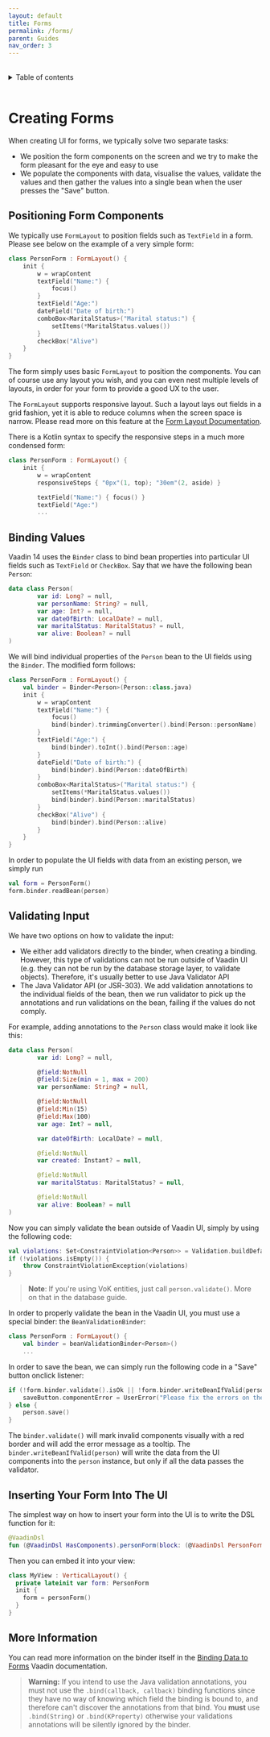 ```yaml
---
layout: default
title: Forms
permalink: /forms/
parent: Guides
nav_order: 3
---
```


<br/>
<details close markdown="block">
  <summary>
    Table of contents
  </summary>
  {: .text-delta }
1. TOC
{:toc}
</details>
<br/>

# Creating Forms

When creating UI for forms, we typically solve two separate tasks:

* We position the form components on the screen and we try to make the form pleasant for the eye and easy to use
* We populate the components with data, visualise the values, validate the values and then gather the values into a
  single bean when the user presses the "Save" button.

## Positioning Form Components

We typically use `FormLayout` to position fields such as `TextField` in a form. Please see below on
the example of a very simple form:

```kotlin
class PersonForm : FormLayout() {
    init {
        w = wrapContent
        textField("Name:") {
            focus()
        }
        textField("Age:")
        dateField("Date of birth:")
        comboBox<MaritalStatus>("Marital status:") {
            setItems(*MaritalStatus.values())
        }
        checkBox("Alive")
    }
}
```

The form simply uses basic `FormLayout` to position the components. You can of course use any layout you wish,
and you can even nest multiple levels of layouts, in order for your form to provide a good UX to the user.

The `FormLayout` supports responsive layout. Such a layout lays out fields in a grid fashion, yet it is able to reduce
columns when the screen space is narrow. Please read more on this feature at the [Form Layout Documentation](https://vaadin.com/components/vaadin-form-layout).

There is a Kotlin syntax to specify the responsive steps in a much more condensed form:

```kotlin
class PersonForm : FormLayout() {
    init {
        w = wrapContent
        responsiveSteps { "0px"(1, top); "30em"(2, aside) }

        textField("Name:") { focus() }
        textField("Age:")
        ...
```

## Binding Values

Vaadin 14 uses the `Binder` class to bind bean properties into particular UI fields such as `TextField` or `CheckBox`.
Say that we have the following bean `Person`:
```kotlin
data class Person(
        var id: Long? = null,
        var personName: String? = null,
        var age: Int? = null,
        var dateOfBirth: LocalDate? = null,
        var maritalStatus: MaritalStatus? = null,
        var alive: Boolean? = null
)
```

We will bind individual properties of the `Person` bean to the UI fields using the `Binder`. The modified form
follows:

```kotlin
class PersonForm : FormLayout() {
    val binder = Binder<Person>(Person::class.java)
    init {
        w = wrapContent
        textField("Name:") {
            focus()
            bind(binder).trimmingConverter().bind(Person::personName)
        }
        textField("Age:") {
            bind(binder).toInt().bind(Person::age)
        }
        dateField("Date of birth:") {
            bind(binder).bind(Person::dateOfBirth)
        }
        comboBox<MaritalStatus>("Marital status:") {
            setItems(*MaritalStatus.values())
            bind(binder).bind(Person::maritalStatus)
        }
        checkBox("Alive") {
            bind(binder).bind(Person::alive)
        }
    }
}
```

In order to populate the UI fields with data from an existing person, we simply run

```kotlin
val form = PersonForm()
form.binder.readBean(person)
```

## Validating Input

We have two options on how to validate the input:

* We either add validators directly to the binder, when creating a binding. However, this type of
  validations can not be run outside of Vaadin UI (e.g. they can not be run by the database storage layer,
  to validate objects). Therefore, it's usually better to use Java Validator API
* The Java Validator API (or JSR-303). We add validation annotations to the individual fields of the bean,
  then we run validator to pick up the annotations and run validations on the bean, failing if the values
  do not comply.

For example, adding annotations to the `Person` class would make it look like this:

```kotlin
data class Person(
        var id: Long? = null,

        @field:NotNull
        @field:Size(min = 1, max = 200)
        var personName: String? = null,

        @field:NotNull
        @field:Min(15)
        @field:Max(100)
        var age: Int? = null,

        var dateOfBirth: LocalDate? = null,

        @field:NotNull
        var created: Instant? = null,

        @field:NotNull
        var maritalStatus: MaritalStatus? = null,

        @field:NotNull
        var alive: Boolean? = null
)
```

Now you can simply validate the bean outside of Vaadin UI, simply by using the following code:

```kotlin
val violations: Set<ConstraintViolation<Person>> = Validation.buildDefaultValidatorFactory().validator.validate(person)
if (!violations.isEmpty()) {
    throw ConstraintViolationException(violations)
}
```

> **Note**: If you're using VoK entities, just call `person.validate()`. More on that in the database guide.

In order to properly validate the bean in the Vaadin UI, you must use a special binder: the `BeanValidationBinder`:

```kotlin
class PersonForm : FormLayout() {
    val binder = beanValidationBinder<Person>()
    ...
```

In order to save the bean, we can simply run the following code in a "Save" button onclick listener:

```kotlin
if (!form.binder.validate().isOk || !form.binder.writeBeanIfValid(person)) {
    saveButton.componentError = UserError("Please fix the errors on the form")
} else {
    person.save()
}
```

The `binder.validate()` will mark invalid components visually with a red border and will add the error message
as a tooltip. The `binder.writeBeanIfValid(person)` will write the data from the UI components into the `person`
instance, but only if all the data passes the validator.

## Inserting Your Form Into The UI

The simplest way on how to insert your form into the UI is to write the DSL function for it:

```kotlin
@VaadinDsl
fun (@VaadinDsl HasComponents).personForm(block: (@VaadinDsl PersonForm).()->Unit = {}): PersonForm = init(PersonForm(), block)
```

Then you can embed it into your view:

```kotlin
class MyView : VerticalLayout() {
  private lateinit var form: PersonForm
  init {
    form = personForm()
  }
}
```

## More Information

You can read more information on the binder itself in the [Binding Data to Forms](https://vaadin.com/docs/v14/flow/binding-data/tutorial-flow-components-binder.html)
Vaadin documentation.

> **Warning:** If you intend to use the Java validation annotations, you must not use the `.bind(callback, callback)` binding
functions since they have no way of knowing which field the binding is bound to, and therefore can't discover the annotations
from that bind. You **must** use `.bind(String)` or `.bind(KProperty)` otherwise your validations annotations will be silently
ignored by the binder.